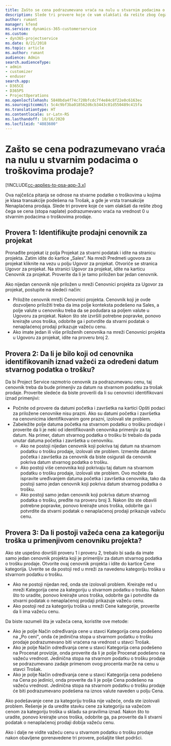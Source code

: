 ```yaml
---
title: Zašto se cena podrazumevano vraća na nulu u stvarnim podacima o troškovima prodaje?
description: Slede tri provere koje će vam olakšati da rešite zbog čega se cena podrazumevano vraća na vrednost 0 u stvarnim podacima o troškovima prodaje.
author: rumant
manager: kfend
ms.service: dynamics-365-customerservice
ms.custom:
- dyn365-projectservice
ms.date: 8/21/2018
ms.topic: article
ms.author: rumant
audience: Admin
search.audienceType:
- admin
- customizer
- enduser
search.app:
- D365CE
- D365PS
- ProjectOperations
ms.openlocfilehash: 5840bda4f74c720bfcdc7f4e84c8f22e0c6163ec
ms.sourcegitcommit: 5c4c9bf3ba018562d6cb3443c01d550489c415fa
ms.translationtype: HT
ms.contentlocale: sr-Latn-RS
ms.lasthandoff: 10/16/2020
ms.locfileid: "4083600"
---
```

# <a name="why-is-the-price-defaulting-to-zero-on-expense-sales-actuals"></a>Zašto se cena podrazumevano vraća na nulu u stvarnim podacima o troškovima prodaje?

[!INCLUDE[cc-applies-to-psa-app-3.x](../includes/cc-applies-to-psa-app-3x.md)]

Ova najčešća pitanja se odnose na stvarne podatke o troškovima u kojima je klasa transakcije podešena na Trošak, a gde je vrsta transakcije Nenaplaćena prodaja. Slede tri provere koje će vam olakšati da rešite zbog čega se cena (stopa naplate) podrazumevano vraća na vrednost 0 u stvarnim podacima o troškovima prodaje.

## <a name="check-1-identify-the-sales-price-list-for-project"></a>Provera 1: Identifikujte prodajni cenovnik za projekat

Pronađite projekat iz polja Projekat za stvarni podatak i idite na stranicu projekta. Zatim idite do kartice „Sales“. Na mreži Predmeti ugovora za projekat kliknite na vezu u polju Ugovor za projekat. Otvoriće se stranica Ugovor za projekat. Na stranici Ugovor za projekat, idite na karticu Cenovnik za projekat. Proverite da li je tamo priložen bar jedan cenovnik.

Ako nijedan cenovnik nije priložen u mreži Cenovnici projekta za Ugovor za projekat, postupite na sledeći način:

- Priložite cenovnik mreži Cenovnici projekta. Cenovnik koji je ovde dozvoljeno priložiti treba da ima polje konteksta podešeno na Sales, a polje valute u cenovniku treba da se podudara sa poljem valute u Ugovoru za projekat. Nakon što ste izvršili potrebne popravke, ponovo kreirajte unos troška, odobrite ga i potvrdite da stvarni podatak o nenaplaćenoj prodaji prikazuje važeću cenu.
- Ako imate jedan ili više priloženih cenovnika na mreži Cenovnici projekta u Ugovoru za projekat, idite na proveru broj 2.

## <a name="check-2-are-any-of-the-price-lists-identified-above-valid-for-the-specific-date-of-the-expense-actual"></a>Provera 2: Da li je bilo koji od cenovnika identifikovanih iznad važeći za određeni datum stvarnog podatka o trošku?

Da bi Project Service razmotrio cenovnik za podrazumevanu cenu, taj cenovnik treba da bude primenjiv za datum na stvarnom podatku za trošak prodaje. Proverite sledeće da biste proverili da li su cenovnici identifikovani iznad primenjivi:

- Počnite od provere da datumi početka i završetka na kartici Opšti podaci za priložene cenovnike nisu prazni. Ako su datumi početka i završetka na cenovnicima identifikovanim gore prazni, izolovali ste problem. 
- Zabeležite polje datuma početka na stvarnom podatku o trošku prodaje i proverite da li je neki od identifikovanih cenovnika primenjiv za taj datum. Na primer, datum stvarnog podatka o trošku bi trebalo da pada unutar datuma početka i završetka u cenovniku. 
    - Ako ne postoji nijedan cenovnik koji pokriva taj datum na stvarnom podatku o trošku prodaje, izolovali ste problem. Izmenite datume početka i završetka za cenovnik da biste osigurali da cenovnik pokriva datum stvarnog podatka o trošku. 
    - Ako postoji više cenovnika koji pokrivaju taj datum na stvarnom podatku o trošku prodaje, izolovali ste problem. Ovo možete da ispravite uređivanjem datuma početka i završetka cenovnika, tako da postoji samo jedan cenovnik koji pokriva datum stvarnog podatka o trošku. 
    - Ako postoji samo jedan cenovnik koji pokriva datum stvarnog podatka o trošku, pređite na proveru broj 3.
Nakon što ste obavili potrebne popravke, ponovo kreirajte unos troška, odobrite ga i potvrdite da stvarni podatak o nenaplaćenoj prodaji prikazuje važeću cenu.

## <a name="check-3-is-there-a-valid-price-for-the-expense-category-in-the-applicable-project-price-list"></a>Provera 3: Da li postoji važeća cena za kategoriju troška u primenjivom cenovniku projekta? 

Ako ste uspešno dovršili proveru 1 i proveru 2, trebalo bi sada da imate samo jedan cenovnik projekta koji je primenljiv za datum stvarnog podatka o trošku prodaje. Otvorite ovaj cenovnik projekta i idite do kartice Cene kategorija. Uverite se da postoji red u mreži za navedenu kategoriju troška u stvarnom podatku o trošku.
 
- Ako ne postoji nijedan red, onda ste izolovali problem. Kreirajte red u mreži Kategorija cene za kategoriju u stvarnom podatku o trošku. Nakon što to uradite, ponovo kreirajte unos troška, odobrite ga i potvrdite da stvarni podatak o nenaplaćenoj prodaji prikazuje važeću cenu. 
- Ako postoji red za kategoriju troška u mreži Cene kategorije, proverite da li ima važeću cenu.

Da biste razumeli šta je važeća cena, koristite ove metode:

- Ako je polje Način određivanja cene u stavci Kategorija cena podešeno na „Po ceniׅ“, onda će jedinična stopa u stvarnom podatku o trošku prodaje podrazumevano biti vraćena na vrednost u stavci Trošak.
- Ako je polje Način određivanja cene u stavci Kategorija cena podešeno na Procenat provizije, onda proverite da li je polje Procenat podešeno na važeću vrednost. Jedinična stopa na stvarnom podatku o trošku prodaje se podrazumevano zadaje primenom ovog procenta marže na cenu u stavci Trošak.
- Ako je polje Način određivanja cene u stavci Kategorija cena podešeno na Cena po jedinici, onda proverite da li je polje Cena podešeno na važeću vrednost. Jedinična stopa na stvarnom podatku o trošku prodaje će biti podrazumevano podešena na iznos valute naveden u polju Cena.

Ako podešavanje cene za kategoriju troška nije važeće, onda ste izolovali problem. Rešenje je da uredite stavku cene za kategoriju sa važećom cenom za kategoriju troška u skladu sa pravilima iznad. Nakon što to uradite, ponovo kreirajte unos troška, odobrite ga, pa proverite da li stvarni podatak o nenaplaćenoj prodaji dobija važeću cenu.

Ako i dalje ne vidite važeću cenu u stvarnom podatku o trošku prodaje nakon obavljene gorenavedene tri provere, pošaljite tiket podršci.


